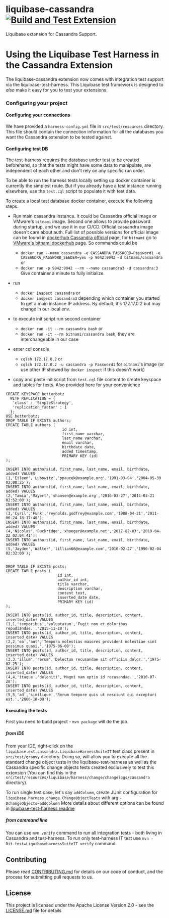 liquibase-cassandra [![Build and Test Extension](https://github.com/liquibase/liquibase-cassandra/actions/workflows/test.yml/badge.svg)](https://github.com/liquibase/liquibase-cassandra/actions/workflows/test.yml)
===================

Liquibase extension for Cassandra Support.

# Using the Liquibase Test Harness in the Cassandra Extension
The liquibase-cassandra extension now comes with integration test support via the liquibase-test-harness.
This Liquibase test framework is designed to *also* make it easy for you to test your extensions.

### Configuring your project

#### Configuring your connections

We have provided a `harness-config.yml` file in `src/test/resources` directory.
This file should contain the connection information for all the databases you want the Cassandra extension to be tested against.


#### Configuring test DB
The test-harness requires the database under test to be created beforehand, so that the tests might have some data to manipulate, are independent of each other and don't rely on any specific run order.

To be able to run the harness tests locally setting up docker container is currently the simplest route. But if you already have a test instance running elsewhere, use the `test.cql` script to populate it with test data.

To create a local test database docker container, execute the following steps:
- Run main cassandra instance. It could be Cassandra official image or VMware's `bitnami` image. Second one allows to provide password during startup, and we use it in our CI/CD.
Official cassandra image doesn't care about auth. Full list of possible versions for official image can be found in [dockerhub Cassandra official](https://hub.docker.com/_/cassandra) page,
  for `bitnami` go to [VMware's bitnami dockerhub](https://hub.docker.com/r/bitnami/cassandra) page. So commands could be
  - `docker run --name cassandra -e CASSANDRA_PASSWORD=Password1 -e CASSANDRA_PASSWORD_SEEDER=yes -p 9042:9042 -d bitnami/cassandra` or
  - `docker run -p 9042:9042 --rm --name cassandra3 -d cassandra:3` 
 Give container a minute to fully initialize.
  
- run 
  - `docker inspect cassandra` or
  - `docker inspect cassandra3` depending which container you started to get a main instance IP address. By default, it's 172.17.0.2 but may change in our local env.
- to execute init script run second container 
  - `docker run -it --rm cassandra bash` or 
  - `docker run -it --rm bitnami/cassandra bash`, they are interchangeable in our case
- enter cql console
  - `cqlsh 172.17.0.2` or
  - `cqlsh 172.17.0.2 -u cassandra -p Password1` for `bitnami`'s image (or use other IP showed by `docker inspect` if this doesn't work)
- copy and paste init script from `test.cql` file content to create keyspace and tables for tests. Also provided here for your convenience
```
CREATE KEYSPACE betterbotz
  WITH REPLICATION = { 
   'class' : 'SimpleStrategy', 
   'replication_factor' : 1 
  };
USE betterbotz;
DROP TABLE IF EXISTS authors;
CREATE TABLE authors (
                         id int,
                         first_name varchar,
                         last_name varchar,
                         email varchar,
                         birthdate date,
                         added timestamp,
                         PRIMARY KEY (id)
);

INSERT INTO authors(id, first_name, last_name, email, birthdate, added) VALUES
(1,'Eileen','Lubowitz','ppaucek@example.org','1991-03-04','2004-05-30 02:08:25');
INSERT INTO authors(id, first_name, last_name, email, birthdate, added) VALUES
(2,'Tamia','Mayert','shansen@example.org','2016-03-27','2014-03-21 02:52:00');
INSERT INTO authors(id, first_name, last_name, email, birthdate, added) VALUES
(3,'Cyril','Funk','reynolds.godfrey@example.com','1988-04-21','2011-06-24 18:17:48');
INSERT INTO authors(id, first_name, last_name, email, birthdate, added) VALUES
(4,'Nicolas','Buckridge','xhoeger@example.net','2017-02-03','2019-04-22 02:04:41');
INSERT INTO authors(id, first_name, last_name, email, birthdate, added) VALUES
(5,'Jayden','Walter','lillian66@example.com','2010-02-27','1990-02-04 02:32:00');


DROP TABLE IF EXISTS posts;
CREATE TABLE posts (
                       id int,
                       author_id int,
                       title varchar,
                       description varchar,
                       content text,
                       inserted_date date,
                       PRIMARY KEY (id)
);

INSERT INTO posts(id, author_id, title, description, content, inserted_date) VALUES
(1,1,'temporibus','voluptatum','Fugit non et doloribus repudiandae.','2015-11-18');
INSERT INTO posts(id, author_id, title, description, content, inserted_date) VALUES
(2,2,'ea','aut','Tempora molestias maiores provident molestiae sint possimus quasi.','1975-06-08');
INSERT INTO posts(id, author_id, title, description, content, inserted_date) VALUES
(3,3,'illum','rerum','Delectus recusandae sit officiis dolor.','1975-02-25');
INSERT INTO posts(id, author_id, title, description, content, inserted_date) VALUES
(4,4,'itaque','deleniti','Magni nam optio id recusandae.','2010-07-28');
INSERT INTO posts(id, author_id, title, description, content, inserted_date) VALUES
(5,5,'ad','similique','Rerum tempore quis ut nesciunt qui excepturi est.','2006-10-09');
```

#### Executing the tests
First you need to build project - `mvn package` will do the job.

##### from IDE
From your IDE, right-click on the `liquibase.ext.cassandra.LiquibaseHarnessSuiteIT` test class present in `src/test/groovy` directory.
Doing so, will allow you to execute all the standard change object tests in the liquibase-test-harness as well as the
Cassandra specific change objects tests created exclusively to test this extension (You can find this in the
`src/test/resources/liquibase/harness/change/changelogs/cassandra` directory).

To run single test case, let's say `addColumn`, create JUnit configuration for `liquibase.harness.change.ChangeObjectTests` with arg `-DchangeObjects=addColumn`
More details about different options can be found in [liquibase-test-harness readme](https://github.com/liquibase/liquibase-test-harness)

##### from command line
You can use `mvn verify` command to run all integration tests - both living in Cassandra and test-harness.
To run only test-harness IT test use `mvn -Dit.test=LiquibaseHarnessSuiteIT verify` command.

## Contributing

Please read [CONTRIBUTING.md](./CONTRIBUTING.md) for details on our code of conduct, and the process for submitting pull requests to us.

<a name="license"></a>
## License

This project is licensed under the Apache License Version 2.0 - see the [LICENSE.md](LICENSE.md) file for details

